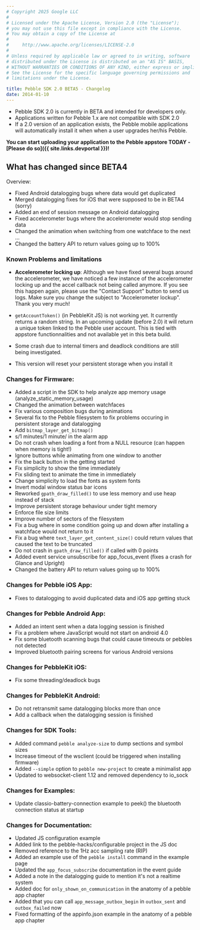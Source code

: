 ```yaml
---
# Copyright 2025 Google LLC
#
# Licensed under the Apache License, Version 2.0 (the "License");
# you may not use this file except in compliance with the License.
# You may obtain a copy of the License at
#
#     http://www.apache.org/licenses/LICENSE-2.0
#
# Unless required by applicable law or agreed to in writing, software
# distributed under the License is distributed on an "AS IS" BASIS,
# WITHOUT WARRANTIES OR CONDITIONS OF ANY KIND, either express or implied.
# See the License for the specific language governing permissions and
# limitations under the License.

title: Pebble SDK 2.0 BETA5 - Changelog
date: 2014-01-10
---
```


 * Pebble SDK 2.0 is currently in BETA and intended for developers only.
 * Applications written for Pebble 1.x are not compatible with SDK 2.0
 * If a 2.0 version of an application exists, the Pebble mobile applications will automatically install it when when a user upgrades her/his Pebble.

**You can start uploading your application to the Pebble appstore TODAY - [Please do so]({{ site.links.devportal }})!**

## What has changed since BETA4

Overview:

 - Fixed Android datalogging bugs where data would get duplicated
 - Merged datalogging fixes for iOS that were supposed to be in BETA4 (sorry)
 - Added an end of session message on Android datalogging
 - Fixed accelerometer bugs where the accelerometer would stop sending data
 - Changed the animation when switching from one watchface to the next ...
 - Changed the battery API to return values going up to 100%

### Known Problems and limitations

 * **Accelerometer locking up**: Although we have fixed several bugs around the accelerometer, we have noticed a few instance of the accelerometer locking up and the accel callback not being called anymore. If you see this happen again, please use the "Contact Support" button to send us logs. Make sure you change the subject to "Accelerometer lockup". Thank you very much!

 * `getAccountToken()` (in PebbleKit JS) is not working yet. It currently returns a random string. In an upcoming update (before 2.0) it will return a unique token linked to the Pebble user account.
 This is tied with appstore functionnalities and not available yet in this beta build.
 * Some crash due to internal timers and deadlock conditions are still being investigated.
 * This version will reset your persistent storage when you install it

### Changes for Firmware:

 - Added a script in the SDK to help analyze app memory usage (analyze_static_memory_usage)
 - Changed the animation between watchfaces
 - Fix various composition bugs during animations
 - Several fix to the Pebble filesystem to fix problems occuring in persistent storage and datalogging
 - Add `bitmap_layer_get_bitmap()`
 - s/1 minutes/1 minute/ in the alarm app
 - Do not crash when loading a font from a NULL resource (can happen when memory is tight!)
 - Ignore buttons while animating from one window to another
 - Fix the back button in the getting started
 - Fix simplicity to show the time immediately
 - Fix sliding text to animate the time in immediately
 - Change simplicity to load the fonts as system fonts
 - Invert modal window status bar icons
 - Reworked `gpath_draw_filled()` to use less memory and use heap instead of stack
 - Improve persistent storage behaviour under tight memory
 - Enforce file size limits
 - Improve number of sectors of the filesystem
 - Fix a bug where in some condition going up and down after installing a watchface would not return to it
 - Fix a bug where `text_layer_get_content_size()` could return values that caused the text to be truncated
 - Do not crash in `gpath_draw_filled()` if called with 0 points
 - Added event service unsubscribe for app_focus_event (fixes a crash for Glance and Upright)
 - Changed the battery API to return values going up to 100%

### Changes for Pebble iOS App:

 - Fixes to datalogging to avoid duplicated data and iOS app getting stuck

### Changes for Pebble Android App:

 - Added an intent sent when a data logging session is finished
 - Fix a problem where JavaScript would not start on android 4.0
 - Fix some bluetooth scanning bugs that could cause timeouts or pebbles not detected
 - Improved bluetooth pairing screens for various Android versions

### Changes for PebbleKit iOS:

 - Fix some threading/deadlock bugs

### Changes for PebbleKit Android:

 - Do not retransmit same datalogging blocks more than once
 - Add a callback when the datalogging session is finished

### Changes for SDK Tools:

 - Added command `pebble analyze-size` to dump sections and symbol sizes
 - Increase timeout of the wsclient (could be triggered when installing firmware)
 - Added `--simple` option to `pebble new-project` to create a minimalist app
 - Updated to websocket-client 1.12 and removed dependency to io_sock

### Changes for Examples:

 - Update classio-battery-connection example to peek() the bluetooth connection status at startup

### Changes for Documentation:

 - Updated JS configuration example
 - Added link to the pebble-hacks/configurable project in the JS doc
 - Removed reference to the 1Hz acc sampling rate (RIP)
 - Added an example use of the `pebble install` command in the example page
 - Updated the `app_focus_subscribe` documentation in the event guide
 - Added a note in the datalogging guide to mention it's not a realtime system
 - Added doc for `only_shown_on_communication` in the anatomy of a pebble app chapter
 - Added that you can call `app_message_outbox_begin` in `outbox_sent` and `outbox_failed` now
 - Fixed formatting of the appinfo.json example in the anatomy of a pebble app chapter
